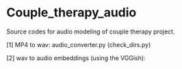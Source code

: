 # Couple_therapy_audio

Source codes for audio modeling of couple therapy project.

[1] MP4 to wav:
audio_converter.py (check_dirs.py)

[2] wav to audio embeddings (using the VGGish):
